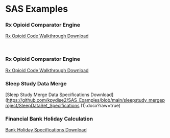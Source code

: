 
# SAS Examples



### Rx Opioid Comparator Engine

[Rx Opioid Code Walkthrough Download](https://github.com/kpydise2/SAS_Examples/blob/main/RX_Opioid_code_sample/code_sample_description.docx?raw=true)

<br>


### Rx Opioid Comparator Engine

[Rx Opioid Code Walkthrough Download](https://github.com/kpydise2/SAS_Examples/blob/main/RX_Opioid_code_sample/code_sample_description.docx?raw=true)


### Sleep Study Data Merge

[Sleep Study Merge Data Specifications Download](https://github.com/kpydise2/SAS_Examples/blob/main/sleepstudy_mergeproject/SleepDataSet_Specifications (1).docx?raw=true)


### Financial Bank Holiday Calculation

[Bank Holiday Specifications Download](https://github.com/kpydise2/SAS_Examples/blob/main/Financial_calc_sample/Specifications_interest_calc.docx?raw=true)





<br>

